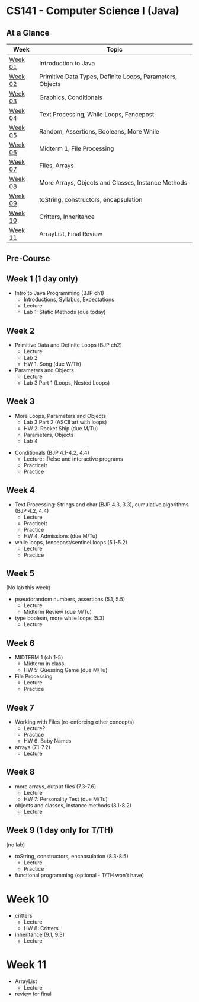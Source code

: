 # CS141 - Computer Science I (Java)

## At a Glance

| Week                | Topic
|---------------------|-----------------------------------------
| [Week 01](#week-1)  | Introduction to Java
| [Week 02](#week-2)  | Primitive Data Types, Definite Loops, Parameters, Objects
| [Week 03](#week-3)  | Graphics, Conditionals
| [Week 04](#week-4)  | Text Processing, While Loops, Fencepost
| [Week 05](#week-5)  | Random, Assertions, Booleans, More While
| [Week 06](#week-6)  | Midterm 1, File Processing
| [Week 07](#week-7)  | Files, Arrays
| [Week 08](#week-8)  | More Arrays, Objects and Classes, Instance Methods
| [Week 09](#week-9)  | toString, constructors, encapsulation
| [Week 10](#week-10) | Critters, Inheritance
| [Week 11](#week-11) | ArrayList, Final Review

## Pre-Course

## Week 1 (1 day only)
- Intro to Java Programming (BJP ch1)
  - Introductions, Syllabus, Expectations
  - Lecture
  - Lab 1: Static Methods (due today)

## Week 2
- Primitive Data and Definite Loops (BJP ch2)
  - Lecture
  - Lab 2
  - HW 1: Song (due W/Th)
- Parameters and Objects
  - Lecture
  - Lab 3 Part 1 (Loops, Nested Loops)

## Week 3
- More Loops, Parameters and Objects
  - Lab 3 Part 2 (ASCII art with loops)
  - HW 2: Rocket Ship (due M/Tu)
  - Parameters, Objects
  - Lab 4
<!--
- Graphics (BJP ch3g)
  - Lecture
  - PracticeIt
  - HW 3: CafeWall (due M/Tu)
-->
- Conditionals (BJP 4.1-4.2, 4.4)
  - Lecture: if/else and interactive programs
  - PracticeIt
  - Practice

## Week 4
- Text Processing: Strings and char (BJP 4.3, 3.3), cumulative algorithms (BJP 4.2, 4.4)
  - Lecture
  - PracticeIt
  - Practice
  - HW 4: Admissions (due M/Tu)
- while loops, fencepost/sentinel loops (5.1-5.2)
  - Lecture
  - Practice

## Week 5
(No lab this week)
- pseudorandom numbers, assertions (5.1, 5.5)
  - Lecture
  - Midterm Review (due M/Tu)
- type boolean, more while loops (5.3)
  - Lecture

## Week 6
- MIDTERM 1 (ch 1-5)
  - Midterm in class
  - HW 5: Guessing Game (due M/Tu)
- File Processing
  - Lecture
  - Practice

## Week 7
- Working with Files (re-enforcing other concepts)
  - Lecture?
  - Practice
  - HW 6: Baby Names
- arrays (7.1-7.2)
  - Lecture

## Week 8
- more arrays, output files (7.3-7.6)
  - Lecture
  - HW 7: Personality Test (due M/Tu)
- objects and classes, instance methods (8.1-8.2)
  - Lecture

## Week 9 (1 day only for T/TH)
(no lab)
- toString, constructors, encapsulation (8.3-8.5)
  - Lecture
  - Practice
- functional programming (optional - T/TH won't have)

# Week 10
- critters
  - Lecture
  - HW 8: Critters
- inheritance (9.1, 9.3)
  - Lecture

# Week 11
- ArrayList
  - Lecture
- review for final
